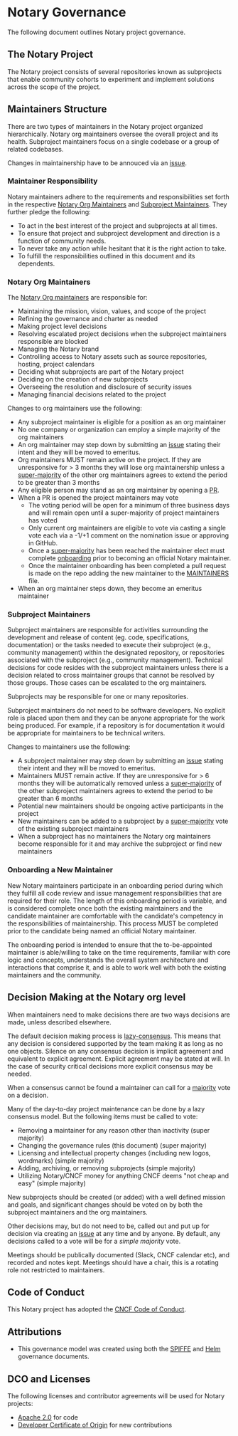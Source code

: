 # Notary Governance

The following document outlines Notary project governance.

## The Notary Project

The Notary project consists of several repositories known as subprojects that enable community cohorts to experiment and implement solutions across the scope of the project.

## Maintainers Structure

There are two types of maintainers in the Notary project organized hierarchically. Notary org maintainers oversee the overall project and its health. Subproject maintainers focus on a single codebase or a group of related codebases. 

Changes in maintainership have to be annouced via an [issue](https://github.com/notaryproject/notaryproject/issues/new).

### Maintainer Responsibility
Notary maintainers adhere to the requirements and responsibilities set forth in the respective [Notary Org Maintainers](#notary-org-maintainers) and [Subproject Maintainers](#subproject-maintainers). They further pledge the following:
* To act in the best interest of the project and subprojects at all times.
* To ensure that project and subproject development and direction is a function of community needs.
* To never take any action while hesitant that it is the right action to take.
* To fulfill the responsibilities outlined in this document and its dependents.

### Notary Org Maintainers

The [Notary Org maintainers](MAINTAINERS) are responsible for:

* Maintaining the mission, vision, values, and scope of the project
* Refining the governance and charter as needed
* Making project level decisions
* Resolving escalated project decisions when the subproject maintainers responsible are blocked
* Managing the Notary brand
* Controlling access to Notary assets such as source repositories, hosting, project calendars
* Deciding what subprojects are part of the Notary project
* Deciding on the creation of new subprojects
* Overseeing the resolution and disclosure of security issues
* Managing financial decisions related to the project

Changes to org maintainers use the following:

* Any subproject maintainer is eligible for a position as an org maintainer
* No one company or organization can employ a simple majority of the org maintainers
* An org maintainer may step down by submitting an [issue](https://github.com/notaryproject/notaryproject/issues/new) stating their intent and they will be moved to emeritus.
* Org maintainers MUST remain active on the project. If they are unresponsive for > 3 months they will lose org maintainership unless a [super-majority](https://en.wikipedia.org/wiki/Supermajority#Two-thirds_vote) of the other org maintainers agrees to extend the period to be greater than 3 months
* Any eligible person may stand as an org maintainer by opening a [PR](https://github.com/notaryproject/notaryproject/pulls).
* When a PR is opened the project maintainers may vote
  * The voting period will be open for a minimum of three business days and will remain open until a super-majority of project maintainers has voted
  * Only current org maintainers are eligible to vote via casting a single vote each via a -1/+1 comment on the nomination issue or approving in GitHub.
  * Once a [super-majority](https://en.wikipedia.org/wiki/Supermajority#Two-thirds_vote) has been reached the maintainer elect must complete [onboarding](#onboarding-a-new-maintainer) prior to becoming an official Notary maintainer.
  * Once the maintainer onboarding has been completed a pull request is made on the repo adding the new maintainer to the [MAINTAINERS](MAINTAINERS) file.
* When an org maintainer steps down, they become an emeritus maintainer

### Subproject Maintainers

Subproject maintainers are responsible for activities surrounding the development and release of content (eg. code, specifications, documentation) or the tasks needed to execute their subproject (e.g., community management) within the designated repository, or repositories associated with the subproject (e.g., community management). Technical decisions for code resides with the subproject maintainers unless there is a decision related to cross maintainer groups that cannot be resolved by those groups. Those cases can be escalated to the org maintainers.

Subprojects may be responsible for one or many repositories.

Subproject maintainers do not need to be software developers. No explicit role is placed upon them and they can be anyone appropriate for the work being produced. For example, if a repository is for documentation it would be appropriate for maintainers to be technical writers.

Changes to maintainers use the following:

* A subproject maintainer may step down by submitting an [issue](https://github.com/notaryproject/notaryproject/issues/new) stating their intent and they will be moved to emeritus.
* Maintainers MUST remain active. If they are unresponsive for > 6 months they will be automatically removed unless a [super-majority](https://en.wikipedia.org/wiki/Supermajority#Two-thirds_vote) of the other subproject maintainers agrees to extend the period to be greater than 6 months
* Potential new maintainers should be ongoing active participants in the project
* New maintainers can be added to a subproject by a [super-majority](https://en.wikipedia.org/wiki/Supermajority#Two-thirds_vote) vote of the existing subproject maintainers
* When a subproject has no maintainers the Notary org maintainers become responsible for it and may archive the subproject or find new maintainers

### Onboarding a New Maintainer
New Notary maintainers participate in an onboarding period during which they fulfill all code review and issue management responsibilities that are required for their role. The length of this onboarding period is variable, and is considered complete once both the existing maintainers and the candidate maintainer are comfortable with the candidate's competency in the responsibilities of maintainership. This process MUST be completed prior to the candidate being named an official Notary maintainer.

The onboarding period is intended to ensure that the to-be-appointed maintainer is able/willing to take on the time requirements, familiar with core logic and concepts, understands the overall system architecture and interactions that comprise it, and is able to work well with both the existing maintainers and the community.

## Decision Making at the Notary org level

When maintainers need to make decisions there are two ways decisions are made, unless described elsewhere.

The default decision making process is [lazy-consensus](http://communitymgt.wikia.com/wiki/Lazy_consensus). This means that any decision is considered supported by the team making it as long as no one objects. Silence on any consensus decision is implicit agreement and equivalent to explicit agreement. Explicit agreement may be stated at will. In the case of security critical decisions more explicit consensus may be needed.

When a consensus cannot be found a maintainer can call for a [majority](https://en.wikipedia.org/wiki/Majority) vote on a decision.

Many of the day-to-day project maintenance can be done by a lazy consensus model. But the following items must be called to vote:

* Removing a maintainer for any reason other than inactivity (super majority)
* Changing the governance rules (this document) (super majority)
* Licensing and intellectual property changes (including new logos, wordmarks) (simple majority)
* Adding, archiving, or removing subprojects (simple majority)
* Utilizing Notary/CNCF money for anything CNCF deems "not cheap and easy" (simple majority)

New subprojects should be created (or added) with a well defined mission and goals, and significant changes should be voted on by both the subproject maintainers and the org maintainers.

Other decisions may, but do not need to be, called out and put up for decision via creating an [issue](https://github.com/notaryproject/notaryproject/issues/new) at any time and by anyone. By default, any decisions called to a vote will be for a _simple majority_ vote.

Meetings should be publically documented (Slack, CNCF calendar etc), and recorded and notes kept. Meetings should have a chair, this is a rotating role not restricted to maintainers.

## Code of Conduct

This Notary project has adopted the [CNCF Code of Conduct](https://github.com/cncf/foundation/blob/master/code-of-conduct.md).

## Attributions

* This governance model was created using both the [SPIFFE](https://github.com/spiffe/spire/blob/main/MAINTAINERS.md) and [Helm](https://github.com/helm/community/blob/main/governance/governance.md) governance documents.

## DCO and Licenses

The following licenses and contributor agreements will be used for Notary projects:

* [Apache 2.0](https://opensource.org/licenses/Apache-2.0) for code
* [Developer Certificate of Origin](https://developercertificate.org/) for new contributions
